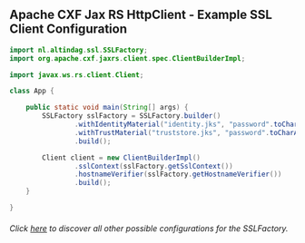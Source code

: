 ## Apache CXF Jax RS HttpClient - Example SSL Client Configuration

```java
import nl.altindag.ssl.SSLFactory;
import org.apache.cxf.jaxrs.client.spec.ClientBuilderImpl;

import javax.ws.rs.client.Client;

class App {

    public static void main(String[] args) {
        SSLFactory sslFactory = SSLFactory.builder()
                .withIdentityMaterial("identity.jks", "password".toCharArray())
                .withTrustMaterial("truststore.jks", "password".toCharArray())
                .build();

        Client client = new ClientBuilderImpl()
                .sslContext(sslFactory.getSslContext())
                .hostnameVerifier(sslFactory.getHostnameVerifier())
                .build();
    }

}
```
###### Click [here](../usage.html) to discover all other possible configurations for the SSLFactory.